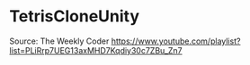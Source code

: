 # TetrisCloneUnity
Source: The Weekly Coder https://www.youtube.com/playlist?list=PLiRrp7UEG13axMHD7Kqdiy30c7ZBu_Zn7
